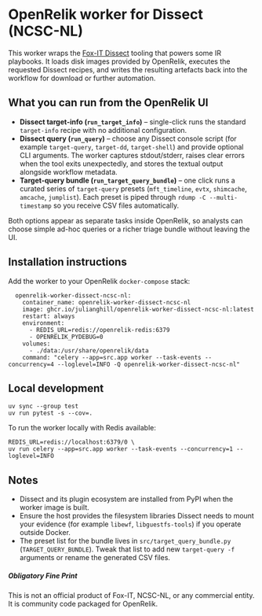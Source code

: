 # OpenRelik worker for Dissect (NCSC-NL)

This worker wraps the [Fox-IT Dissect](https://github.com/fox-it/dissect) tooling that powers
some IR playbooks. It loads disk images provided by OpenRelik,
executes the requested Dissect recipes, and writes the resulting artefacts back into the
workflow for download or further automation.

## What you can run from the OpenRelik UI

- **Dissect target-info (`run_target_info`)** – single-click runs the standard `target-info`
  recipe with no additional configuration.
- **Dissect query (`run_query`)** – choose any Dissect console script (for example
  `target-query`, `target-dd`, `target-shell`) and provide optional CLI arguments. The worker
  captures stdout/stderr, raises clear errors when the tool exits
  unexpectedly, and stores the textual output alongside workflow metadata.
- **Target-query bundle (`run_target_query_bundle`)** – one click runs a curated series of
  `target-query` presets (`mft_timeline`, `evtx`, `shimcache`, `amcache`, `jumplist`). Each
  preset is piped through `rdump -C --multi-timestamp` so you receive CSV files automatically.

Both options appear as separate tasks inside OpenRelik, so analysts can choose simple
ad-hoc queries or a richer triage bundle without leaving the UI.

## Installation instructions

Add the worker to your OpenRelik `docker-compose` stack:

```
  openrelik-worker-dissect-ncsc-nl:
    container_name: openrelik-worker-dissect-ncsc-nl
    image: ghcr.io/julianghill/openrelik-worker-dissect-ncsc-nl:latest
    restart: always
    environment:
      - REDIS_URL=redis://openrelik-redis:6379
      - OPENRELIK_PYDEBUG=0
    volumes:
      - ./data:/usr/share/openrelik/data
    command: "celery --app=src.app worker --task-events --concurrency=4 --loglevel=INFO -Q openrelik-worker-dissect-ncsc-nl"
```

## Local development

```
uv sync --group test
uv run pytest -s --cov=.
```

To run the worker locally with Redis available:

```
REDIS_URL=redis://localhost:6379/0 \
uv run celery --app=src.app worker --task-events --concurrency=1 --loglevel=INFO
```

## Notes

- Dissect and its plugin ecosystem are installed from PyPI when the worker image is built.
- Ensure the host provides the filesystem libraries Dissect needs to mount your evidence
  (for example `libewf`, `libguestfs-tools`) if you operate outside Docker.
- The preset list for the bundle lives in `src/target_query_bundle.py` (`TARGET_QUERY_BUNDLE`).
  Tweak that list to add new `target-query -f` arguments or rename the generated CSV files.

##### Obligatory Fine Print
This is not an official product of Fox-IT, NCSC-NL, or any commercial entity. It is
community code packaged for OpenRelik.
